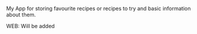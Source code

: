 My App for storing favourite recipes or recipes to try and basic information about them.

WEB: Will be added
